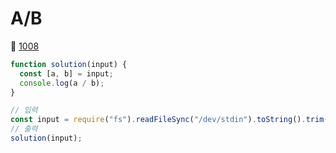 # A/B
🔗 <a href="https://www.acmicpc.net/problem/1008">1008</a>

```javascript
function solution(input) {
  const [a, b] = input;
  console.log(a / b);
}

// 입력
const input = require("fs").readFileSync("/dev/stdin").toString().trim().split(" ");
// 출력
solution(input);
```
